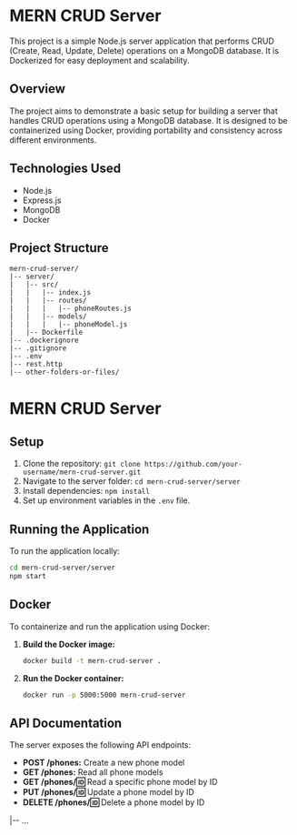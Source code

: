# MERN CRUD Server

This project is a simple Node.js server application that performs CRUD (Create, Read, Update, Delete) operations on a MongoDB database. It is Dockerized for easy deployment and scalability.

## Overview

The project aims to demonstrate a basic setup for building a server that handles CRUD operations using a MongoDB database. It is designed to be containerized using Docker, providing portability and consistency across different environments.

## Technologies Used

- Node.js
- Express.js
- MongoDB
- Docker

## Project Structure

```plaintext
mern-crud-server/
|-- server/
|   |-- src/
|   |   |-- index.js
|   |   |-- routes/
|   |   |   |-- phoneRoutes.js
|   |   |-- models/
|   |   |   |-- phoneModel.js
|   |-- Dockerfile
|-- .dockerignore
|-- .gitignore
|-- .env
|-- rest.http
|-- other-folders-or-files/
```
# MERN CRUD Server

## Setup
1. Clone the repository: `git clone https://github.com/your-username/mern-crud-server.git`
2. Navigate to the server folder: `cd mern-crud-server/server`
3. Install dependencies: `npm install`
4. Set up environment variables in the `.env` file.

## Running the Application
To run the application locally:

```bash
cd mern-crud-server/server
npm start
```
## Docker
To containerize and run the application using Docker:

1. **Build the Docker image:**

    ```bash
    docker build -t mern-crud-server .
    ```

2. **Run the Docker container:**

    ```bash
    docker run -p 5000:5000 mern-crud-server
    ```

## API Documentation
The server exposes the following API endpoints:

- **POST /phones:** Create a new phone model
- **GET /phones:** Read all phone models
- **GET /phones/:id:** Read a specific phone model by ID
- **PUT /phones/:id:** Update a phone model by ID
- **DELETE /phones/:id:** Delete a phone model by ID

|-- ...
